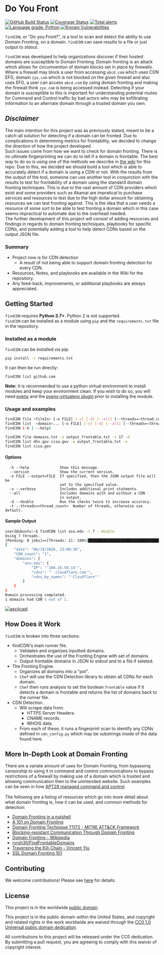 # Do You Front

[![GitHub Build Status](https://github.com/Pascal-0x90/findCDN/workflows/build/badge.svg)](https://github.com/Pascal-0x90/findCDN/actions)
[![Coverage Status](https://coveralls.io/repos/github/Pascal-0x90/findCDN/badge.svg?branch=develop)](https://coveralls.io/github/Pascal-0x90/findCDN?branch=develop)
[![Total alerts](https://img.shields.io/lgtm/alerts/g/Pascal-0x90/findCDN.svg?logo=lgtm&logoWidth=18)](https://lgtm.com/projects/g/Pascal-0x90/findCDN/alerts/)
[![Language grade: Python](https://img.shields.io/lgtm/grade/python/g/Pascal-0x90/findCDN.svg?logo=lgtm&logoWidth=18)](https://lgtm.com/projects/g/Pascal-0x90/findCDN/context:python)
[![Known Vulnerabilities](https://snyk.io/test/github/Pascal-0x90/findCDN/develop/badge.svg)](https://snyk.io/test/github/Pascal-0x90/findCDN)

`findCDN`, or "Do you Front?", is a tool to scan and detect the ability to use
Domain Fronting, on a domain. `findCDN` can save results to a file or just
output to stdout.

`findCDN` was developed to help organizations discover if their hosted domains
are susceptible to Domain Fronting. Domain fronting is an attack which allows
for circumvention of domain blocks set in place by firewalls. Where a firewall
may block a user from accessing `abcd.com` which uses CDN EFG, domain `zyx.com`
which is not blocked on the given firewall and also uses EFG, a user can access
`abcd.com` by using domain fronting and making the firewall think `zyx.com` is
being accessed instead. Detecting if your domain is susceptible to this is
important for understanding potential routes for Command and Control traffic by
bad actors who may be exfiltrating information to an alternate domain through a
trusted domain you own.

## **_Disclaimer_**

The main intention for this project was as previously stated, meant to be a
catch-all solution for detecting if a domain can be fronted. Due to
complications in determining metrics for frontability, we decided to change the
direction of how the project developed.</br> Such issues come from how we want
to check for domain fronting. There is no ultimate fingerprinting we can do to
tell if a domain is frontable. The best way to do so is using one of the methods
we describe in
[the wiki](https://github.com/Pascal-0x90/findCDN/wiki/Domain-Fronting) for this
repo. Due to this, we decided we should build a tool which is able to accurately
detect if a domain is using a CDN or not. With the results from the output of
the tool, someone can use another tool in conjunction with the results to test
for frontability of a domain using the standard domain fronting techniques. This
is due to the vast amount of CDN providers which exist and some providers such
as Akamai are impratical to purchase services and resources to test due to the
high dollar amount for obtaining resources we can test fronting against. This is
the idea that a user needs a resource of some sort to be able to test fronting a
domain which in this case seems impractical to automate due to the overhead
needed. </br> The further development of this project will consist of adding
resources and findings in regards to domain fronting techniques, playbooks for
specific CDNs, and potentially adding a tool to help detect CDNs based on the
output JSON file. </br>

### Summary

- Project now is for CDN detection
  - A result of not being able to support domain fronting detection for every
    CDN.
- Resources, Notes, and playbooks are available in the Wiki for the repository.
- Any feed-back, improvements, or additional playbooks are always appreciated.

## Getting Started

`findCDN` requires **Python 3.7+**. Python 2 is not supported. </br> `findCDN`
can be installed as a module using `pip` and the `requirements.txt` file in the
repository.

### Installed as a module

`findCDN` can be installed via pip:

```bash
pip install -r requirements.txt
```

It can then be run directly:

```bash
findCDN list github.com
```

**Note:** It is recommended to use a python virtual environment to install
modules and keep your environment clean. If you wish to do so, you will need
[pyenv](https://github.com/pyenv/pyenv) and the
[pyenv-virtualenv plugin](https://github.com/pyenv/pyenv-virtualenv) prior to
installing the module.

### Usage and examples

```bash
findCDN file <fileIn> [-o FILE] [-v] [-d] [--all] [--threads=<thread_count>]
findCDN list  <domain>... [-o FILE] [-v] [-d] [--all] [--threads=<thread_count>]
findCDN (-h | --help)

findCDN file domains.txt -o output_frontable.txt -t 17 -d
findCDN list dhs.gov cisa.gov -o output_frontable.txt -v
findCDN list cisa.gov
```

#### Options

```plaintext
  -h --help              Show this message.
  --version              Show the current version.
  -o FILE --output=FILE  If specified, then the JSON output file will be
                         set to the specified value.
  -v --verbose           Includes additional print statments.
  --all                  Includes domains with and without a CDN
                         in output.
  -d --double            Run the checks twice to increase accuracy.
  -t --threads=<thread_count>  Number of threads, otherwise use default.
```

#### Sample Output

```bash
user2@ubuntu:~$ findCDN list asu.edu -t 7 --double
Using 7 threads.
[Pending: 0 jobs]==[Threads: 2]: 100%|███████████████████████████████████████████████████████████████████████████████████████████████████████████████████████████████████████████████| 2/2 [00:00<00:00,  2.22it/s]
{
    "date": "06/19/2020, 13:00:38",
    "CDN_count": "1",
    "domains": {
        "asu.edu": {
            "IP": "'104.16.50.14'",
            "cdns": "'.cloudflare.com'",
            "cdns_by_names": "'Cloudflare'"
        }
    }
}
Domain processing completed.
1 domains had CDN's out of 1.

```

[![asciicast](https://raw.githubusercontent.com/Pascal-0x90/findCDN/develop/example.gif)](https://raw.githubusercontent.com/Pascal-0x90/findCDN/develop/example.gif)

## How Does it Work

`findCDN` is broken into three sections:

- findCDN's main runner file.
  - Validates and organizes inputted domains.
  - Orchestrates the use of the Fronting Engine with set of domains.
  - Output frontable domains in JSON to stdout and to a file if seleted.
- The Fronting Engine.
  - Organizes all domains into a "pot".
  - `Chef` will use the CDN Detection library to obtain all CDNs for each
    domain.
  - `Chef` then runs analysis to set the boolean `frontable` value if it detects
    a domain is frontable and returns the list of domains back to the runner
    file.
- CDN Detection.
  - Will scrape data from:
    - HTTPS Server Headers.
    - CNAME records.
    - WHOIS data.
  - From each of these, it runs a fingerprint scan to identify any CDNs defined
    in `cdn_config.py` which may be substrings inside of the data found here.

## More In-Depth Look at Domain Fronting

There are a variate amount of uses for Domain Fronting, from bypassing
censorship to using it in command and control communications to bypass
restrictions of a firewall by making use of a domain which is trusted and
allowing communication then to the unintended website. Such examples can be seen
in how
[APT29 managed command and control](https://www.fireeye.com/blog/threat-research/2017/03/apt29_domain_frontin.html).
</br></br> The following are a listing of resources which go into more detail
about what domain fronting is, how it can be used, and common methods for
detection:

- [Domain Fronting in a nutshell](https://www.andreafortuna.org/2018/05/07/domain-fronting-in-a-nutshell/)
- [A 101 on Domain Fronting](https://digi.ninja/blog/domain_fronting.php)
- [Domain Fronting Technique T1172 - MITRE ATT&CK Framework](https://attack.mitre.org/techniques/T1172/)
- [Blocking-resistant Communication Through Domain Fronting](https://www.bamsoftware.com/papers/fronting/)
- [Domain Fronting - Wikipedia](https://en.wikipedia.org/wiki/Domain_fronting)
- [rvrsh3ll/FindFrontableDomains](https://github.com/rvrsh3ll/FindFrontableDomains)
- [Traversing the Kill-Chain - Vincent Yiu](https://gsec.hitb.org/materials/sg2018/D2%20-%20Traversing%20the%20Kill-Chain%20-%20The%20New%20Shiny%20in%202018%20-%20Vincent%20Yiu.pdf)
- [SSL Domain Fronting 101](https://medium.com/rvrsh3ll/ssl-domain-fronting-101-4348d410c56f)

## Contributing

We welcome contributions! Please see [here](CONTRIBUTING.md) for details.

## License

This project is in the worldwide [public domain](LICENSE).

This project is in the public domain within the United States, and copyright and
related rights in the work worldwide are waived through the
[CC0 1.0 Universal public domain dedication](https://creativecommons.org/publicdomain/zero/1.0/).

All contributions to this project will be released under the CC0 dedication. By
submitting a pull request, you are agreeing to comply with this waiver of
copyright interest.
